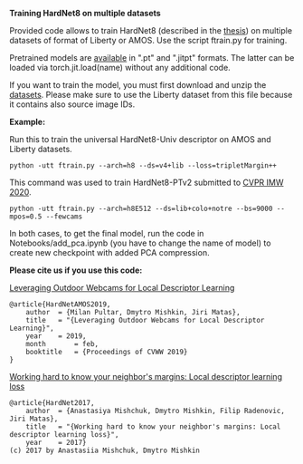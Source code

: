 **Training HardNet8 on multiple datasets**

Provided code allows to train HardNet8 (described in the [thesis](http://cmp.felk.cvut.cz/~qqpultar/Download/Master_thesis.pdf)) on multiple datasets of format of Liberty or AMOS. Use the script ftrain.py for training.

Pretrained models are [available](http://cmp.felk.cvut.cz/~qqpultar/Weights/Weights-HardNet8.zip) in ".pt" and ".jitpt" formats. The latter can be loaded via torch.jit.load(name) without any additional code.

If you want to train the model, you must first download and unzip the [datasets](http://cmp.felk.cvut.cz/~qqpultar/Download/Datasets.zip). Please make sure to use the Liberty dataset from this file because it contains also source image IDs.

**Example:**

Run this to train the universal HardNet8-Univ descriptor on AMOS and Liberty datasets.
```
python -utt ftrain.py --arch=h8 --ds=v4+lib --loss=tripletMargin++
```

This command was used to train HardNet8-PTv2 submitted to [CVPR IMW 2020](https://vision.uvic.ca/image-matching-challenge/).
```
python -utt ftrain.py --arch=h8E512 --ds=lib+colo+notre --bs=9000 --mpos=0.5 --fewcams
```

In both cases, to get the final model, run the code in Notebooks/add_pca.ipynb (you have to change the name of model) to create new checkpoint with added PCA compression.


**Please cite us if you use this code:**

[Leveraging Outdoor Webcams for Local Descriptor Learning](http://diglib.tugraz.at/download.php?id=5c5941d91cdd5&location=browse)
```
@article{HardNetAMOS2019,
    author 	= {Milan Pultar, Dmytro Mishkin, Jiri Matas},
    title  	= "{Leveraging Outdoor Webcams for Local Descriptor Learning}",
    year   	= 2019,
    month    	= feb,
    booktitle 	= {Proceedings of CVWW 2019}
}
```

[Working hard to know your neighbor's margins: Local descriptor learning loss](http://cmp.felk.cvut.cz/~radenfil/publications/Mishchuk-NIPS17.pdf)
```
@article{HardNet2017,
    author 	= {Anastasiya Mishchuk, Dmytro Mishkin, Filip Radenovic, Jiri Matas},
    title 	= "{Working hard to know your neighbor's margins: Local descriptor learning loss}",
    year 	= 2017}
(c) 2017 by Anastasiia Mishchuk, Dmytro Mishkin
```


